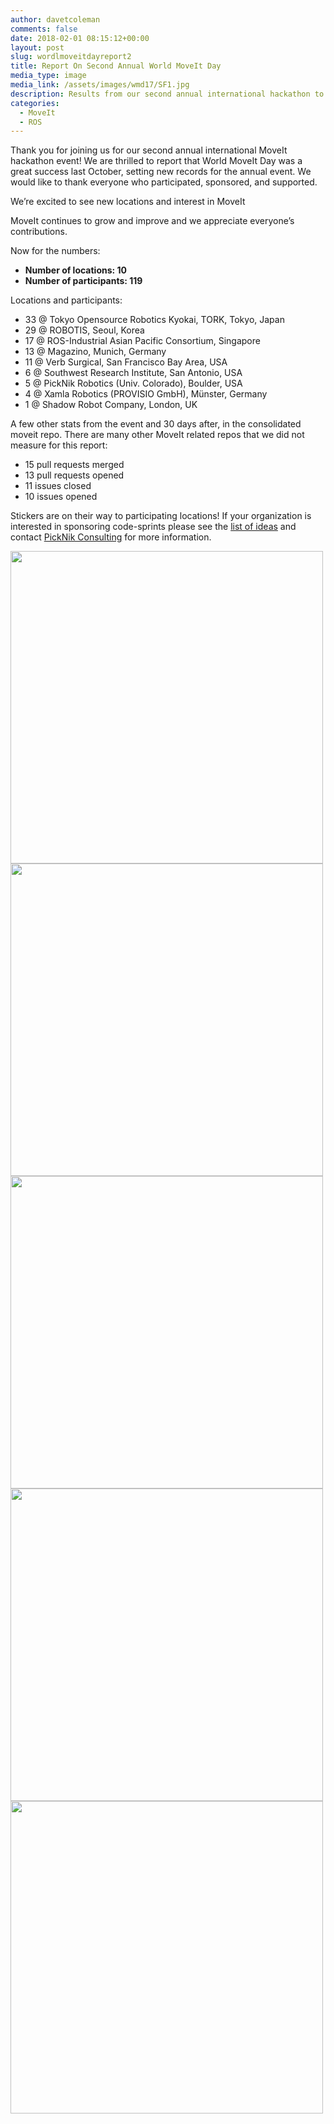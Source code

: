 ```yaml
---
author: davetcoleman
comments: false
date: 2018-02-01 08:15:12+00:00
layout: post
slug: wordlmoveitdayreport2
title: Report On Second Annual World MoveIt Day
media_type: image
media_link: /assets/images/wmd17/SF1.jpg
description: Results from our second annual international hackathon to improve the MoveIt code base, documentation, and community.
categories:
  - MoveIt
  - ROS
---
```


Thank you for joining us for our second annual international MoveIt hackathon event! We are thrilled to report that World MoveIt Day was a great success last October, setting new records for the annual event. We would like to thank everyone who participated, sponsored, and supported.

We’re excited to see new locations and interest in MoveIt

MoveIt continues to grow and improve and we appreciate everyone’s contributions.

Now for the numbers:

- **Number of locations: 10**
- **Number of participants: 119**

Locations and participants:

- 33 @ Tokyo Opensource Robotics Kyokai, TORK, Tokyo, Japan
- 29 @ ROBOTIS, Seoul, Korea
- 17 @ ROS-Industrial Asian Pacific Consortium, Singapore
- 13 @ Magazino, Munich, Germany
- 11 @ Verb Surgical, San Francisco Bay Area, USA
- 6 @ Southwest Research Institute, San Antonio, USA
- 5 @ PickNik Robotics (Univ. Colorado), Boulder, USA
- 4 @ Xamla Robotics (PROVISIO GmbH), Münster, Germany
- 1 @ Shadow Robot Company, London, UK

A few other stats from the event and 30 days after, in the consolidated moveit repo. There are many other MoveIt related repos that we did not measure for this report:

- 15 pull requests merged
- 13 pull requests opened
- 11 issues closed
- 10 issues opened

Stickers are on their way to participating locations! If your organization is interested in sponsoring code-sprints please see the [list of ideas](http://moveit.ros.org/documentation/contributing/future_projects/) and contact [PickNik Consulting](http://picknik.ai/connect) for more information.

<img src="{{ site.url }}/assets/images/wmd17/munichphoto.jpg" width="500" style="margin-right:20px"/>

<img src="{{ site.url }}/assets/images/wmd17/singapore.jpg" width="500" style="margin-right:20px"/>

<img src="{{ site.url }}/assets/images/wmd17/korea2.jpg" width="500" style="margin-right:20px"/>

<img src="{{ site.url }}/assets/images/wmd17/Japan1.jpeg" width="500" style="margin-right:20px"/>

<img src="{{ site.url }}/assets/images/wmd17/SF2.png" width="500" style="margin-right:20px"/>
